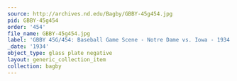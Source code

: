 ```yaml
---
source: http://archives.nd.edu/Bagby/GBBY-45g454.jpg
pid: GBBY-45g454
order: '454'
file_name: GBBY-45g454.jpg
label: 'GBBY 45G/454: Baseball Game Scene - Notre Dame vs. Iowa - 1934'
_date: '1934'
object_type: glass plate negative
layout: generic_collection_item
collection: bagby
---
```

